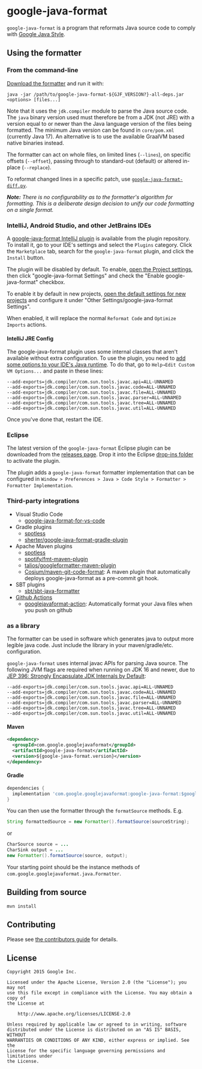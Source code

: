 # google-java-format

`google-java-format` is a program that reformats Java source code to comply with
[Google Java Style][].

[Google Java Style]: https://google.github.io/styleguide/javaguide.html

## Using the formatter

### From the command-line

[Download the formatter](https://github.com/google/google-java-format/releases)
and run it with:

```
java -jar /path/to/google-java-format-${GJF_VERSION?}-all-deps.jar <options> [files...]
```

Note that it uses the `jdk.compiler` module to parse the Java source code. The
`java` binary version used must therefore be from a JDK (not JRE) with a version
equal to or newer than the Java language version of the files being formatted.
The minimum Java version can be found in `core/pom.xml` (currently Java 17). An
alternative is to use the available GraalVM based native binaries instead.

The formatter can act on whole files, on limited lines (`--lines`), on specific
offsets (`--offset`), passing through to standard-out (default) or altered
in-place (`--replace`).

To reformat changed lines in a specific patch, use
[`google-java-format-diff.py`](https://github.com/google/google-java-format/blob/master/scripts/google-java-format-diff.py).

***Note:*** *There is no configurability as to the formatter's algorithm for
formatting. This is a deliberate design decision to unify our code formatting on
a single format.*

### IntelliJ, Android Studio, and other JetBrains IDEs

A
[google-java-format IntelliJ plugin](https://plugins.jetbrains.com/plugin/8527)
is available from the plugin repository. To install it, go to your IDE's
settings and select the `Plugins` category. Click the `Marketplace` tab, search
for the `google-java-format` plugin, and click the `Install` button.

The plugin will be disabled by default. To enable,
[open the Project settings](https://www.jetbrains.com/help/idea/configure-project-settings.html),
then click "google-java-format Settings" and check the "Enable
google-java-format" checkbox.

To enable it by default in new projects,
[open the default settings for new projects](https://www.jetbrains.com/help/idea/configure-project-settings.html#new-default-settings)
and configure it under "Other Settings/google-java-format Settings".

When enabled, it will replace the normal `Reformat Code` and `Optimize Imports`
actions.

#### IntelliJ JRE Config

The google-java-format plugin uses some internal classes that aren't available
without extra configuration. To use the plugin, you need to
[add some options to your IDE's Java runtime](https://www.jetbrains.com/help/idea/tuning-the-ide.html#procedure-jvm-options).
To do that, go to `Help→Edit Custom VM Options...` and paste in these lines:

```
--add-exports=jdk.compiler/com.sun.tools.javac.api=ALL-UNNAMED
--add-exports=jdk.compiler/com.sun.tools.javac.code=ALL-UNNAMED
--add-exports=jdk.compiler/com.sun.tools.javac.file=ALL-UNNAMED
--add-exports=jdk.compiler/com.sun.tools.javac.parser=ALL-UNNAMED
--add-exports=jdk.compiler/com.sun.tools.javac.tree=ALL-UNNAMED
--add-exports=jdk.compiler/com.sun.tools.javac.util=ALL-UNNAMED
```

Once you've done that, restart the IDE.

### Eclipse

The latest version of the `google-java-format` Eclipse plugin can be downloaded
from the [releases page](https://github.com/google/google-java-format/releases).
Drop it into the Eclipse
[drop-ins folder](http://help.eclipse.org/neon/index.jsp?topic=%2Forg.eclipse.platform.doc.isv%2Freference%2Fmisc%2Fp2_dropins_format.html)
to activate the plugin.

The plugin adds a `google-java-format` formatter implementation that can be
configured in `Window > Preferences > Java > Code Style > Formatter > Formatter
Implementation`.

### Third-party integrations

*   Visual Studio Code
    *   [google-java-format-for-vs-code](https://marketplace.visualstudio.com/items?itemName=JoseVSeb.google-java-format-for-vs-code)
*   Gradle plugins
    *   [spotless](https://github.com/diffplug/spotless/tree/main/plugin-gradle#google-java-format)
    *   [sherter/google-java-format-gradle-plugin](https://github.com/sherter/google-java-format-gradle-plugin)
*   Apache Maven plugins
    *   [spotless](https://github.com/diffplug/spotless/tree/main/plugin-maven#google-java-format)
    *   [spotify/fmt-maven-plugin](https://github.com/spotify/fmt-maven-plugin)
    *   [talios/googleformatter-maven-plugin](https://github.com/talios/googleformatter-maven-plugin)
    *   [Cosium/maven-git-code-format](https://github.com/Cosium/maven-git-code-format):
        A maven plugin that automatically deploys google-java-format as a
        pre-commit git hook.
*   SBT plugins
    *   [sbt/sbt-java-formatter](https://github.com/sbt/sbt-java-formatter)
*   [Github Actions](https://github.com/features/actions)
    *   [googlejavaformat-action](https://github.com/axel-op/googlejavaformat-action):
        Automatically format your Java files when you push on github

### as a library

The formatter can be used in software which generates java to output more
legible java code. Just include the library in your maven/gradle/etc.
configuration.

`google-java-format` uses internal javac APIs for parsing Java source. The
following JVM flags are required when running on JDK 16 and newer, due to
[JEP 396: Strongly Encapsulate JDK Internals by Default](https://openjdk.java.net/jeps/396):

```
--add-exports=jdk.compiler/com.sun.tools.javac.api=ALL-UNNAMED
--add-exports=jdk.compiler/com.sun.tools.javac.code=ALL-UNNAMED
--add-exports=jdk.compiler/com.sun.tools.javac.file=ALL-UNNAMED
--add-exports=jdk.compiler/com.sun.tools.javac.parser=ALL-UNNAMED
--add-exports=jdk.compiler/com.sun.tools.javac.tree=ALL-UNNAMED
--add-exports=jdk.compiler/com.sun.tools.javac.util=ALL-UNNAMED
```

#### Maven

```xml
<dependency>
  <groupId>com.google.googlejavaformat</groupId>
  <artifactId>google-java-format</artifactId>
  <version>${google-java-format.version}</version>
</dependency>
```

#### Gradle

```groovy
dependencies {
  implementation 'com.google.googlejavaformat:google-java-format:$googleJavaFormatVersion'
}
```

You can then use the formatter through the `formatSource` methods. E.g.

```java
String formattedSource = new Formatter().formatSource(sourceString);
```

or

```java
CharSource source = ...
CharSink output = ...
new Formatter().formatSource(source, output);
```

Your starting point should be the instance methods of
`com.google.googlejavaformat.java.Formatter`.

## Building from source

```
mvn install
```

## Contributing

Please see [the contributors guide](CONTRIBUTING.md) for details.

## License

```text
Copyright 2015 Google Inc.

Licensed under the Apache License, Version 2.0 (the "License"); you may not
use this file except in compliance with the License. You may obtain a copy of
the License at

    http://www.apache.org/licenses/LICENSE-2.0

Unless required by applicable law or agreed to in writing, software
distributed under the License is distributed on an "AS IS" BASIS, WITHOUT
WARRANTIES OR CONDITIONS OF ANY KIND, either express or implied. See the
License for the specific language governing permissions and limitations under
the License.
```
